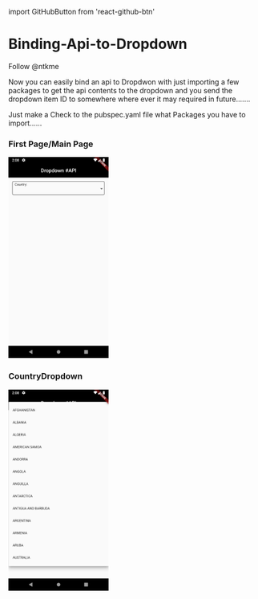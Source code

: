 import GitHubButton from 'react-github-btn'
# Binding-Api-to-Dropdown
<!-- Place this tag where you want the button to render. -->
<GitHubButton href="https://github.com/ntkme" data-size="large" aria-label="Follow @ntkme on GitHub">Follow @ntkme</GitHubButton>

      
Now you can easily bind an api to Dropdwon with just importing a few packages to get the api contents to the dropdown and you send the dropdown item ID to somewhere where ever it may required in future.......

Just make a Check to the pubspec.yaml file what Packages you have to import......

  <h3>First Page/Main Page</h3> 
<img src="https://github.com/neon97/Binding-Api-to-Dropdown/blob/master/Screenshots/Screenshot_1563179903.png?raw=true"  width="200" >
</img>

  <h3>CountryDropdown</h3> 
<img src="https://github.com/neon97/Binding-Api-to-Dropdown/blob/master/Screenshots/Screenshot_1563179910.png?raw=true"  width="200" >
 
</img>
